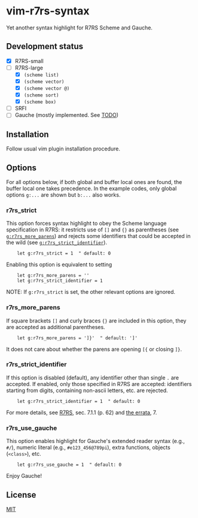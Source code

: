 # vim-r7rs-syntax

Yet another syntax highlight for R7RS Scheme and Gauche.

## Development status

- [x] R7RS-small 
- [ ] R7RS-large
    - [x] `(scheme list)`
    - [x] `(scheme vector)`
    - [x] `(scheme vector @)`
    - [x] `(scheme sort)`
    - [x] `(scheme box)`
- [ ] SRFI
- [ ] Gauche (mostly implemented. See [TODO](TODO.md))

## Installation

Follow usual vim plugin installation procedure.

## Options

For all options below, if both global and buffer local ones are found, the
buffer local one takes precedence.  In the example codes, only global options
`g:...` are shown but `b:...` also works.

### r7rs_strict

This option forces syntax highlight to obey the Scheme language specification
in R7RS: it restricts use of `[]` and `{}` as parentheses (see
[`g:r7rs_more_parens`](#r7rs_more_parens)) and rejects some identifiers that
could be accepted in the wild (see
[`g:r7rs_strict_identifier`](#r7rs_strict_identifier)).
```vim
    let g:r7rs_strict = 1  " default: 0
```
Enabling this option is equivalent to setting
```vim
    let g:r7rs_more_parens = ''
    let g:r7rs_strict_identifier = 1
```

NOTE: If `g:r7rs_strict` is set, the other relevant options are ignored.

### r7rs_more_parens

If square brackets `[]` and curly braces `{}` are included in this option,
they are accepted as additional parentheses.
```vim
    let g:r7rs_more_parens = ']}'  " default: ']'
```
It does not care about whether the parens are opening `[{` or closing `]}`.

### r7rs_strict_identifier

If this option is disabled (default), any identifier other than single `.` are
accepted.  If enabled, only those specified in R7RS are accepted: identifiers
starting from digits, containing non-ascii letters, etc. are rejected.
```vim
    let g:r7rs_strict_identifier = 1  " default: 0
```
For more details, see [R7RS][1], sec. 7.1.1 (p. 62) and [the errata][2], 7.

### r7rs_use_gauche

This option enables highlight for Gauche's extended reader syntax (e.g.,
`#/`), numeric literal (e.g., `#e123_456@789pi`), extra functions, objects
(`<class>`), etc.
```vim
    let g:r7rs_use_gauche = 1  " default: 0
```
Enjoy Gauche!

[1]: https://small.r7rs.org/
[2]: https://small.r7rs.org/wiki/R7RSSmallErrata/

## License

[MIT](LICENSE)

